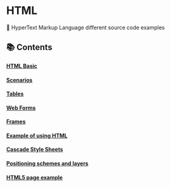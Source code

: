 # HTML

🧩 HyperText Markup Language different source code examples

## 📚 Contents

#### [HTML Basic](https://github.com/DimaZeland/HTML/tree/master/1-Basic)

#### [Scenarios](Scenarios)

#### [Tables](Tables)

#### [Web Forms](Forms)

#### [Frames](https://github.com/DimaZeland/HTML/tree/master/5-Frames)

#### [Example of using HTML](https://github.com/DimaZeland/HTML/tree/master/6-Case-Study-HTML)

#### [Cascade Style Sheets](https://github.com/DimaZeland/HTML/tree/master/6-Case-Study-HTML)

#### [Positioning schemes and layers](https://github.com/DimaZeland/HTML/tree/master/8-Positioning-Layers)

#### [HTML5 page example](https://github.com/DimaZeland/HTML/tree/master/9-HTML5-Example)



